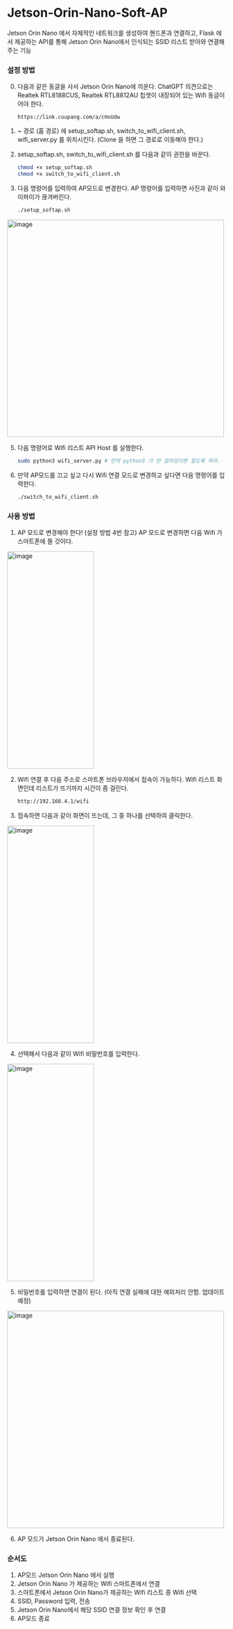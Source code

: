 # Jetson-Orin-Nano-Soft-AP

Jetson Orin Nano 에서 자체적인 네트워크를 생성하여 핸드폰과 연결하고, Flask 에서 제공하는 API를 통해 Jetson Orin Nano에서 인식되는 SSID 리스트 받아와 연결해주는 기능


### 설정 방법
0. 다음과 같은 동글을 사서 Jetson Orin Nano에 끼운다. ChatGPT 의견으로는 Realtek RTL8188CUS, Realtek RTL8812AU 칩셋이 내장되어 있는 Wifi 동글이어야 한다.
   ```
   https://link.coupang.com/a/cHxUdw
   ```
2. ~ 경로 (홈 경로) 에 setup_softap.sh, switch_to_wifi_client.sh, wifi_server.py 를 위치시킨다. (Clone 을 하면 그 경로로 이동해야 한다.)
3. setup_softap.sh, switch_to_wifi_client.sh 를 다음과 같이 권한을 바꾼다.
   ```bash
   chmod +x setup_softap.sh
   chmod +x switch_to_wifi_client.sh
   ```

4. 다음 명령어를 입력하여 AP모드로 변경한다. AP 명령어를 입력하면 사진과 같이 와이파이가 끊겨버린다.
   ```bash
   ./setup_softap.sh
   ```
<img width="500" height="500" alt="image" src="https://github.com/user-attachments/assets/3dfe717d-aa21-493a-bd6a-97e88ec5f009" />



5. 다음 명령어로 Wifi 리스트 API Host 를 실행한다.
   ```bash
   sudo python3 wifi_server.py # 만약 python3 가 안 깔려있다면 깔도록 하자.
   ```


6. 만약 AP모드를 끄고 싶고 다시 Wifi 연결 모드로 변경하고 싶다면 다음 명령어를 입력한다.
   ```bash
   ./switch_to_wifi_client.sh
   ```


### 사용 방법
1. AP 모드로 변경해야 한다! (설정 방법 4번 참고) AP 모드로 변경하면 다음 Wifi 가 스마트폰에 뜰 것이다.
<img width="200" height="500" alt="image" src="https://github.com/user-attachments/assets/c1056d10-6c2f-4c85-9038-aeb6ac03d648" />


2. Wifi 연결 후 다음 주소로 스마트폰 브라우저에서 접속이 가능하다. Wifi 리스트 화면인데 리스트가 뜨기까지 시간이 좀 걸린다.
   ```bash
   http://192.168.4.1/wifi
   ```

3. 접속하면 다음과 같이 화면이 뜨는데, 그 중 하나를 선택하여 클릭한다.
<img width="200" height="500" alt="image" src="https://github.com/user-attachments/assets/14f5ebf0-0673-4efa-9254-272bca004cd7" />


4. 선택해서 다음과 같이 Wifi 비밀번호를 입력한다.
<img width="200" height="500" alt="image" src="https://github.com/user-attachments/assets/6f3bb30b-165e-4632-964f-cef17efb4731" />


5. 비밀번호를 입력하면 연결이 된다. (아직 연결 실패에 대한 예외처리 안함. 업데이트 예정)
<img width="500" height="500" alt="image" src="https://github.com/user-attachments/assets/ad501c2b-498c-482c-b134-9b547d6b04cc" />


6. AP 모드가 Jetson Orin Nano 에서 종료된다.


### 순서도
1. AP모드 Jetson Orin Nano 에서 실행
2. Jetson Orin Nano 가 제공하는 Wifi 스마트폰에서 연결
3. 스마트폰에서 Jetson Orin Nano가 제공하는 Wifi 리스트 중 Wifi 선택
4. SSID, Password 입력, 전송
5. Jetson Orin Nano에서 해당 SSID 연결 정보 확인 후 연결
6. AP모드 종료


